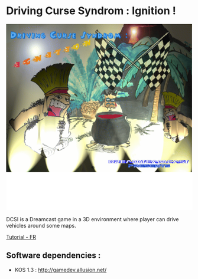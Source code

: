 Driving Curse Syndrom : Ignition !
====

![alt DCSI](https://github.com/Bhaal22/dcsi/blob/master/data/romdisk/menupics/fondcolor.png)

DCSI is a Dreamcast game in a 3D environment where player can drive vehicles around some maps.

[Tutorial - FR](http://blog.drylm.org/posts/developpement-dreamcast-part1.html)

## Software dependencies :
- KOS 1.3 : http://gamedev.allusion.net/
